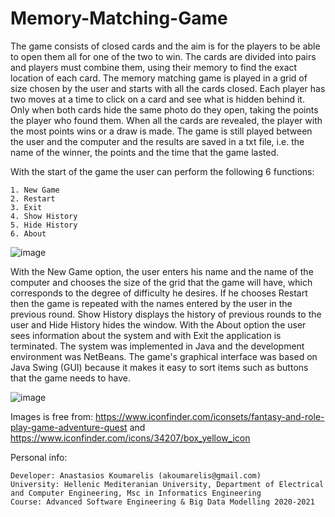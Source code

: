 # Memory-Matching-Game
The game consists of closed cards and the aim is for the players to be able to open them all for one of the two to win. The cards are divided into pairs and players must combine them, using their memory to find the exact location of each card. The memory matching game is played in a grid of size chosen by the user and starts with all the cards closed. Each player has two moves at a time to click on a card and see what is hidden behind it. Only when both cards hide the same photo do they open, taking the points the player who found them. When all the cards are revealed, the player with the most points wins or a draw is made. The game is still played between the user and the computer and the results are saved in a txt file, i.e. the name of the winner, the points and the time that the game lasted.

With the start of the game the user can perform the following 6 functions:

    1. New Game
    2. Restart
    3. Exit
    4. Show History
    5. Hide History
    6. About
  
![image](https://user-images.githubusercontent.com/57871380/152682951-ee2fb328-6907-49e3-8354-c5e410f554b7.png)

With the New Game option, the user enters his name and the name of the computer and chooses the size of the grid that the game will have, which corresponds to the degree of difficulty he desires. If he chooses Restart then the game is repeated with the names entered by the user in the previous round. Show History displays the history of previous rounds to the user and Hide History hides the window. With the About option the user sees information about the system and with Exit the application is terminated.
The system was implemented in Java and the development environment was NetBeans. The game's graphical interface was based on Java Swing (GUI) because it makes it easy to sort items such as buttons that the game needs to have.

![image](https://user-images.githubusercontent.com/57871380/152682926-882b06ff-6d3f-4b2d-aeb5-56877ee6bc6c.png)


Images is free from:
https://www.iconfinder.com/iconsets/fantasy-and-role-play-game-adventure-quest and https://www.iconfinder.com/icons/34207/box_yellow_icon

Personal info:

    Developer: Anastasios Koumarelis (akoumarelis@gmail.com)
    University: Hellenic Mediteranian University, Department of Electrical and Computer Engineering, Msc in Informatics Engineering
    Course: Advanced Software Engineering & Big Data Modelling 2020-2021
